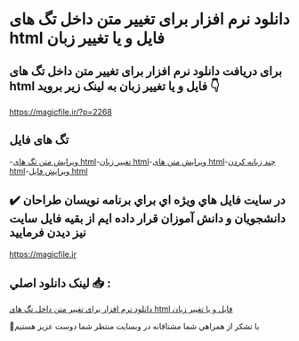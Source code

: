 # دانلود نرم افزار برای تغییر متن داخل تگ های html فایل و یا تغییر زبان

## برای دریافت دانلود نرم افزار برای تغییر متن داخل تگ های html فایل و یا تغییر زبان به لینک زیر بروید 👇

https://magicfile.ir/?p=2268

## تگ های فایل

-[ویرایش متن تگ های html](https://magicfile.ir/product/%d9%86%d8%b1%d9%85-%d8%a7%d9%81%d8%b2%d8%a7%d8%b1-%d8%a8%d8%b1%d8%a7%db%8c-%d8%aa%d8%ba%db%8c%db%8c%d8%b1-%d9%85%d8%aa%d9%86-%d8%af%d8%a7%d8%ae%d9%84-%d8%aa%da%af-%d9%87%d8%a7%db%8c-html/)-[تغییر زبان html](https://magicfile.ir/product/%d9%86%d8%b1%d9%85-%d8%a7%d9%81%d8%b2%d8%a7%d8%b1-%d8%a8%d8%b1%d8%a7%db%8c-%d8%aa%d8%ba%db%8c%db%8c%d8%b1-%d9%85%d8%aa%d9%86-%d8%af%d8%a7%d8%ae%d9%84-%d8%aa%da%af-%d9%87%d8%a7%db%8c-html/)-[ویرایش متن های html](https://magicfile.ir/product/%d9%86%d8%b1%d9%85-%d8%a7%d9%81%d8%b2%d8%a7%d8%b1-%d8%a8%d8%b1%d8%a7%db%8c-%d8%aa%d8%ba%db%8c%db%8c%d8%b1-%d9%85%d8%aa%d9%86-%d8%af%d8%a7%d8%ae%d9%84-%d8%aa%da%af-%d9%87%d8%a7%db%8c-html/)-[چند زبانه کردن html](https://magicfile.ir/product/%d9%86%d8%b1%d9%85-%d8%a7%d9%81%d8%b2%d8%a7%d8%b1-%d8%a8%d8%b1%d8%a7%db%8c-%d8%aa%d8%ba%db%8c%db%8c%d8%b1-%d9%85%d8%aa%d9%86-%d8%af%d8%a7%d8%ae%d9%84-%d8%aa%da%af-%d9%87%d8%a7%db%8c-html/)-[ویرایش فایل html](https://magicfile.ir/product/%d9%86%d8%b1%d9%85-%d8%a7%d9%81%d8%b2%d8%a7%d8%b1-%d8%a8%d8%b1%d8%a7%db%8c-%d8%aa%d8%ba%db%8c%db%8c%d8%b1-%d9%85%d8%aa%d9%86-%d8%af%d8%a7%d8%ae%d9%84-%d8%aa%da%af-%d9%87%d8%a7%db%8c-html/)

## ✔️ در سايت فايل هاي ويژه اي براي برنامه نويسان طراحان دانشجويان و دانش آموزان قرار داده ايم از بقيه فايل سايت نيز ديدن فرماييد

https://magicfile.ir


## لينک دانلود اصلي 📥 :

[دانلود نرم افزار برای تغییر متن داخل تگ های html فایل و یا تغییر زبان](https://magicfile.ir/product/%d9%86%d8%b1%d9%85-%d8%a7%d9%81%d8%b2%d8%a7%d8%b1-%d8%a8%d8%b1%d8%a7%db%8c-%d8%aa%d8%ba%db%8c%db%8c%d8%b1-%d9%85%d8%aa%d9%86-%d8%af%d8%a7%d8%ae%d9%84-%d8%aa%da%af-%d9%87%d8%a7%db%8c-html/) 


🙏با تشکر از همراهي شما مشتاقانه در وبسایت منتظر شما دوست عزیز هستیم

